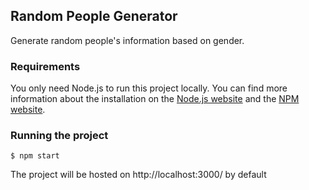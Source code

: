 ## Random People Generator
Generate random people's information based on gender.

### Requirements
You only need Node.js to run this project locally. You can find more information about the installation on the [Node.js website](https://nodejs.org/) and the [NPM website](https://npmjs.org/).

### Running the project

    $ npm start

The project will be hosted on http://localhost:3000/ by default